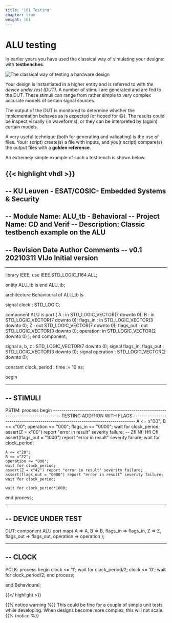 ```yaml
---
title: '101 Testing'
chapter: true
weight: 101
---
```


# ALU testing

In earlier years you have used the classical way of simulating your designs: with **testbenches**. 

![The classical way of testing a hardware design](/img/classic_sim.png)

Your design is instantiated in a higher entity and is referred to with *the device under test (DUT)*. A number of stimuli are generated and are fed to the DUT. These stimuli can range from rather simple to very complex accurate models of certain signal sources.

The output of the DUT is monitored to determine whether the implementation behaves as is expected (or hoped for :smiley:).  The results could be inspect visually (in waveforms), or they can be interpreted by (again) certain models.

A very useful technique (both for generating and validating) is the use of files. You(r script) create(s) a file with inputs, and you(r script) compare(s) the output files with a **golden reference**.

An extremely simple example of such a testbench is shown below.


{{< highlight vhdl >}}
--------------------------------------------------------------------------------
-- KU Leuven - ESAT/COSIC- Embedded Systems & Security
--------------------------------------------------------------------------------
-- Module Name:     ALU_tb - Behavioral
-- Project Name:    CD and Verif
-- Description:     Classic testbench example on the ALU
--
-- Revision     Date       Author     Comments
-- v0.1         20210311   VlJo       Initial version
--
--------------------------------------------------------------------------------

library IEEE;
  use IEEE.STD_LOGIC_1164.ALL;

entity ALU_tb is
end ALU_tb;

architecture Behavioural of ALU_tb is

  signal clock : STD_LOGIC;

  component ALU is
    port (
      A : in STD_LOGIC_VECTOR(7 downto 0);
      B : in STD_LOGIC_VECTOR(7 downto 0);
      flags_in : in STD_LOGIC_VECTOR(3 downto 0);
      Z : out STD_LOGIC_VECTOR(7 downto 0);
      flags_out : out STD_LOGIC_VECTOR(3 downto 0);
      operation: in STD_LOGIC_VECTOR(2 downto 0)
    );
  end component;

  signal a, b, z : STD_LOGIC_VECTOR(7 downto 0);
  signal flags_in, flags_out : STD_LOGIC_VECTOR(3 downto 0);
  signal operation : STD_LOGIC_VECTOR(2 downto 0);

  constant clock_period : time := 10 ns;

begin

  -------------------------------------------------------------------------------
  -- STIMULI
  -------------------------------------------------------------------------------
  PSTIM: process
  begin
    -------------------------------------------------------------------------------
    -- TESTING ADDITION WITH FLAGS
    -------------------------------------------------------------------------------
    A <= x"00";
    B <= x"00";
    operation <= "000";
    flags_in <= "0000";
    wait for clock_period;
    assert(Z = x"00") report "error in result" severity failure;
    -- Zfl Nfl Hfl Cfl
    assert(flags_out = "1000") report "error in result" severity failure;
    wait for clock_period;

    A <= x"20";
    B <= x"22";
    operation <= "000";
    wait for clock_period;
    assert(Z = x"42") report "error in result" severity failure;
    assert(flags_out = "0000") report "error in result" severity failure;
    wait for clock_period;

    wait for clock_period*1000;
  end process;


  -------------------------------------------------------------------------------
  -- DEVICE UNDER TEST
  -------------------------------------------------------------------------------
  DUT: component ALU port map(
    A => A,
    B => B,
    flags_in => flags_in,
    Z => Z,
    flags_out => flags_out,
    operation => operation
  );
  

  -------------------------------------------------------------------------------
  -- CLOCK
  -------------------------------------------------------------------------------
  PCLK: process
  begin
    clock <= '1';
    wait for clock_period/2;
    clock <= '0';
    wait for clock_period/2;
  end process;

end Behavioural;

{{</ highlight >}}

{{% notice warning %}}
This could be fine for a couple of simple unit tests while developing. When designs become more complex, this will not scale.
{{% /notice %}}